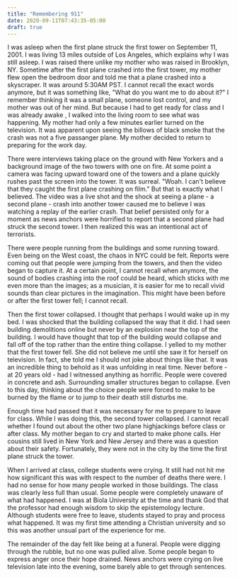 ```yaml
---
title: "Remembering 911"
date: 2020-09-11T07:43:35-05:00
draft: true
---
```


I was asleep when the first plane struck the first tower on September 11, 2001. I was living 13 miles outside of Los Angeles, which explains why I was still asleep. I was raised there unlike my mother who was raised in Brooklyn, NY. Sometime after the first plane crashed into the first tower, my mother flew open the bedroom door and told me that a plane crashed into a skyscraper. It was around 5:30AM PST. I cannot recall the exact words anymore, but it was something like, "What do you want me to do about it?" I remember thinking it was a small plane, someone lost control, and my mother was out of her mind. But because I had to get ready for class and I was already awake , I walked into the living room to see what was happening. My mother had only a few minutes earlier turned on the television. It was apparent upon seeing the billows of black smoke that the crash was not a five passanger plane. My mother decided to return to preparing for the work day. 

There were interviews taking place on the ground with New Yorkers and a background image of the two towers with one on fire. At some point a camera was facing upward toward one of the towers and a plane quickly rushes past the screen into the tower. It was surreal. "Woah. I can't believe that they caught the first plane crashing on film." But that is exactly what I believed. The video was a live shot and the shock at seeing a plane - a second plane - crash into another tower caused me to believe I was watching a replay of the earlier crash. That belief persisted only for a moment as news anchors were horrified to report that a second plane had struck the second tower. I then realized this was an intentional act of terrorists.

There were people running from the buildings and some running toward. Even being on the West coast, the chaos in NYC could be felt. Reports were coming out that people were jumping from the towers, and then the video began to capture it. At a certain point, I cannot recall when anymore, the sound of bodies crashing into the roof could be heard, which sticks with me even more than the images; as a musician, it is easier for me to recall vivid sounds than clear pictures in the imagination. This might have been before or after the first tower fell; I cannot recall.

Then the first tower collapsed. I thought that perhaps I would wake up in my bed. I was shocked that the building collapsed the way that it did. I had seen building demolitions online but never by an explosion near the top of the building. I would have thought that top of the building would collapse and fall off of the top rather than the entire thing collapse. I yelled to my mother that the first tower fell. She did not believe me until she saw it for herself on television. In fact, she told me I should not joke about things like that. It was an incredible thing to behold as it was unfolding in real time. Never before - at 20 years old - had I witnessed anything as horrific. People were covered in concrete and ash. Surrounding smaller structures began to collapse. Even to this day, thinking about the choice people were forced to make to be burned by the flame or to jump to their death still disturbs me.

Enough time had passed that it was necessary for me to prepare to leave for class. While I was doing this, the second tower collapsed. I cannot recall whether I found out about the other two plane highjackings before class or after class. My mother began to cry and started to make phone calls. Her cousins still lived in New York and New Jersey and there was a question about their safety. Fortunately, they were not in the city by the time the first plane struck the tower. 

When I arrived at class, college students were crying. It still had not hit me how significant this was with respect to the number of deaths there were. I had no sense for how many people worked in those buildings. The class was clearly less full than usual. Some people were completely unaware of what had happened. I was at Biola University at the time and thank God that the professor had enough wisdom to skip the epistemology lecture. Although students were free to leave, students stayed to pray and process what happened. It was my first time attending a Christian university and so this was another unsual part of the experience for me.

The remainder of the day felt like being at a funeral. People were digging through the rubble, but no one was pulled alive. Some people began to express anger once their hope drained. News anchors were crying on live television late into the evening, some barely able to get through sentences. 